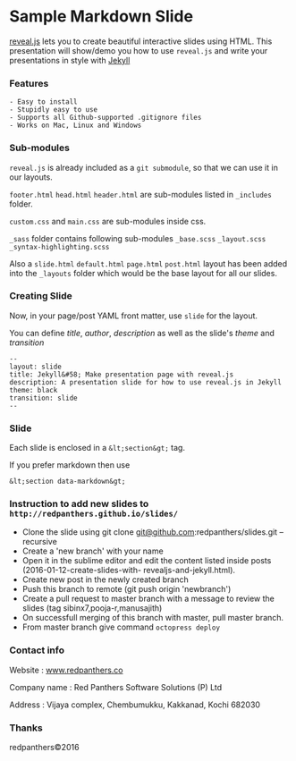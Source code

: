 Sample Markdown Slide
=========================

[reveal.js](https://github.com/hakimel/reveal.js/) lets you to create
beautiful interactive slides using HTML. This presentation will show/demo you
how to use `reveal.js` and write your presentations in style with [Jekyll](http://jekyllrb.com/)

### Features

    - Easy to install
    - Stupidly easy to use
    - Supports all Github-supported .gitignore files
    - Works on Mac, Linux and Windows
    


### Sub-modules

`reveal.js` is already included as a `git submodule`, so that we can use it in our layouts.

`footer.html` `head.html` `header.html` are sub-modules listed in `_includes` folder.

`custom.css` and `main.css` are sub-modules inside css.

 `_sass` folder contains following sub-modules `_base.scss` `_layout.scss` `_syntax-highlighting.scss`

Also a `slide.html` `default.html` `page.html` `post.html`  layout has been added into the `_layouts` folder which would be the base layout for all our slides.

### Creating Slide

Now, in your page/post YAML front matter, use `slide` for the layout.

You can define *title*, *author*, *description* as well as the slide's *theme* and
*transition*

    --
    layout: slide
    title: Jekyll&#58; Make presentation page with reveal.js
    description: A presentation slide for how to use reveal.js in Jekyll
    theme: black
    transition: slide
    --

### Slide

Each slide is enclosed in a `&lt;section&gt;` tag.

If you prefer markdown then use

`&lt;section data-markdown&gt;`

### Instruction to add new slides to `http://redpanthers.github.io/slides/`


- Clone the slide using  git clone git@github.com:redpanthers/slides.git – recursive
- Create a 'new branch' with your name
- Open it in the sublime editor and edit the content listed inside posts (2016-01-12-create-slides-with-   revealjs-and-jekyll.html).
- Create new post in the newly created branch
- Push this branch to remote (git push origin 'newbranch')
- Create a pull request to master branch with a message to review the slides (tag sibinx7,pooja-r,manusajith)
- On successfull merging of this branch with master, pull master branch.
- From master branch give command `octopress deploy`  

### Contact info

Website : www.redpanthers.co

Company name : Red Panthers Software Solutions (P) Ltd

Address : Vijaya complex, Chembumukku, Kakkanad, Kochi 682030

### Thanks

redpanthers©2016